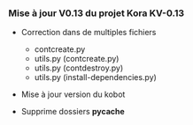 ### Mise à jour **V0.13** du projet Kora **KV-0.13**

- Correction dans de multiples fichiers
    - contcreate.py
    - utils.py (contcreate.py)
    - utils.py (contdestroy.py)
    - utils.py (install-dependencies.py)

- Mise à jour version du kobot

- Supprime dossiers __pycache__